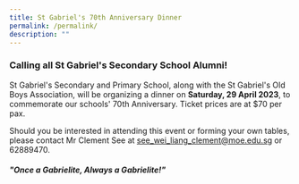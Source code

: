 ```yaml
---
title: St Gabriel's 70th Anniversary Dinner
permalink: /permalink/
description: ""
---
```

### Calling all St Gabriel's Secondary School Alumni!

St Gabriel's Secondary and Primary School, along with the St Gabriel's Old Boys Association, will be organizing a dinner on **Saturday, 29 April 2023**, to commemorate our schools' 70th Anniversary. Ticket prices are at $70 per pax.

Should you be interested in attending this event or forming your own tables, please contact Mr Clement See at [see\_wei\_liang\_clement@moe.edu.sg](mailto:see_wei_liang_clement@moe.edu.sg) or 62889470. 

##### "Once a Gabrielite, Always a Gabrielite!" #####